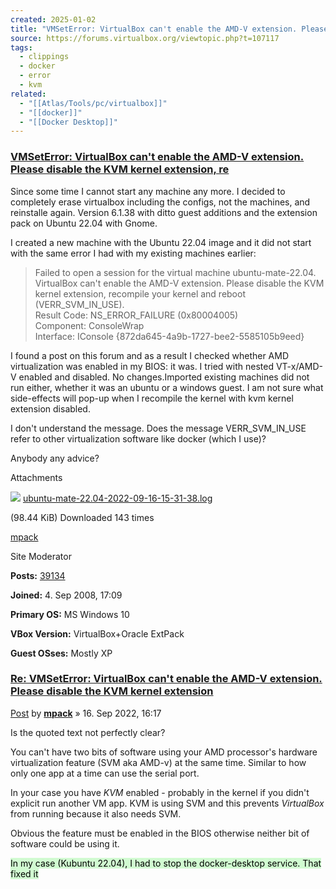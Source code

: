 ```yaml
---
created: 2025-01-02
title: "VMSetError: VirtualBox can't enable the AMD-V extension. Please disable the KVM kernel extension, re - virtualbox.org"
source: https://forums.virtualbox.org/viewtopic.php?t=107117
tags:
  - clippings
  - docker
  - error
  - kvm
related:
  - "[[Atlas/Tools/pc/virtualbox]]"
  - "[[docker]]"
  - "[[Docker Desktop]]"
---
```


### [VMSetError: VirtualBox can't enable the AMD-V extension. Please disable the KVM kernel extension, re](https://forums.virtualbox.org/viewtopic.php?p=524088#p524088)

Since some time I cannot start any machine any more. I decided to completely erase virtualbox including the configs, not the machines, and reinstalle again. Version 6.1.38 with ditto guest additions and the extension pack on Ubuntu 22.04 with Gnome.

I created a new machine with the Ubuntu 22.04 image and it did not start with the same error I had with my existing machines earlier:

> Failed to open a session for the virtual machine ubuntu-mate-22.04.  
> VirtualBox can't enable the AMD-V extension. Please disable the KVM kernel extension, recompile your kernel and reboot (VERR\_SVM\_IN\_USE).  
> Result Code: NS\_ERROR\_FAILURE (0x80004005)  
> Component: ConsoleWrap  
> Interface: IConsole {872da645-4a9b-1727-bee2-5585105b9eed}

I found a post on this forum and as a result I checked whether AMD virtualization was enabled in my BIOS: it was. I tried with nested VT-x/AMD-V enabled and disabled. No changes.Imported existing machines did not run either, whether it was an ubuntu or a windows guest. I am not sure what side-effects will pop-up when I recompile the kernel with kvm kernel extension disabled.

I don't understand the message. Does the message VERR\_SVM\_IN\_USE refer to other virtualization software like docker (which I use)?

Anybody any advice?

Attachments

![](https://forums.virtualbox.org/images/upload_icons/txt.gif) [ubuntu-mate-22.04-2022-09-16-15-31-38.log](https://forums.virtualbox.org/download/file.php?id=47685)

(98.44 KiB) Downloaded 143 times

[mpack](https://forums.virtualbox.org/memberlist.php?mode=viewprofile&u=17541)

Site Moderator

**Posts:** [39134](https://forums.virtualbox.org/search.php?author_id=17541&sr=posts)

**Joined:** 4. Sep 2008, 17:09

**Primary OS:** MS Windows 10

**VBox Version:** VirtualBox+Oracle ExtPack

**Guest OSses:** Mostly XP

### [Re: VMSetError: VirtualBox can't enable the AMD-V extension. Please disable the KVM kernel extension](https://forums.virtualbox.org/viewtopic.php?p=524089#p524089)

[Post](https://forums.virtualbox.org/viewtopic.php?p=524089#p524089 "Post") by **[mpack](https://forums.virtualbox.org/memberlist.php?mode=viewprofile&u=17541)** » 16\. Sep 2022, 16:17

Is the quoted text not perfectly clear?

You can't have two bits of software using your AMD processor's hardware virtualization feature (SVM aka AMD-v) at the same time. Similar to how only one app at a time can use the serial port.

In your case you have *KVM* enabled - probably in the kernel if you didn't explicit run another VM app. KVM is using SVM and this prevents *VirtualBox* from running because it also needs SVM.

Obvious the feature must be enabled in the BIOS otherwise neither bit of software could be using it.


<mark style="background: #BBFABBA6;">In my case (Kubuntu 22.04), I had to stop the docker-desktop service. That fixed it</mark>
